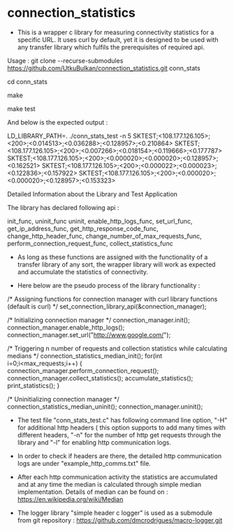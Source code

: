 # connection_statistics
* This is a wrapper c library for measuring connectivity statistics for a specific URL. It uses curl by default, yet it is designed to be used with any transfer library which fulfils the prerequisites of required api.

Usage :
git clone --recurse-submodules https://github.com/UtkuBulkan/connection_statistics.git conn_stats

cd conn_stats

make

make test

And below is the expected output :

LD_LIBRARY_PATH=. ./conn_stats_test -n 5
SKTEST;<108.177.126.105>;<200>;<0.014513>;<0.036288>;<0.128957>;<0.210864>
SKTEST;<108.177.126.105>;<200>;<0.007266>;<0.018154>;<0.119666>;<0.177787>
SKTEST;<108.177.126.105>;<200>;<0.000020>;<0.000020>;<0.128957>;<0.162521>
SKTEST;<108.177.126.105>;<200>;<0.000022>;<0.000023>;<0.122836>;<0.157922>
SKTEST;<108.177.126.105>;<200>;<0.000020>;<0.000020>;<0.128957>;<0.153323>

Detailed Information about the Library and Test Application

The library has declared following api :

init_func, 
uninit_func uninit,
enable_http_logs_func, 
set_url_func, get_ip_address_func,
get_http_response_code_func,
change_http_header_func,
change_number_of_max_requests_func,
perform_connection_request_func,
collect_statistics_func

* As long as these functions are assigned with the functionality of a transfer library of any sort, the wrapper library will work as expected and accumulate the statistics of connectivity.

* Here below are the pseudo process of the library functionality :

/* Assigning functions for connection manager with curl library functions (default is curl) */
set_connection_library_api(&connection_manager);

/* Initializing connection manager */
connection_manager.init();
connection_manager.enable_http_logs();
connection_manager.set_url("http://www.google.com/");

/* Triggering n number of requests and collection statistics while calculating medians */
connection_statistics_median_init();
for(int i=0;i<max_requests;i++) {
	connection_manager.perform_connection_request();
	connection_manager.collect_statistics();
	accumulate_statistics();
	print_statistics();
}

/* Uninitializing connection manager */
connection_statistics_median_uninit();
connection_manager.uninit();

* The test file "conn_stats_test.c" has following command line option, "-H" for additional http headers ( this option supports to add many times with different headers, "-n" for the number of http get requests through the library and "-l" for enabling http communication logs.

* In order to check if headers are there, the detailed http communication logs are under "example_http_comms.txt" file.

* After each http communication activity the statistics are accumulated and at any time the median is calculated through simple median implementation. Details of median can be found on : https://en.wikipedia.org/wiki/Median

* The logger library  "simple header c logger" is used as a submodule from git repository : https://github.com/dmcrodrigues/macro-logger.git
 


